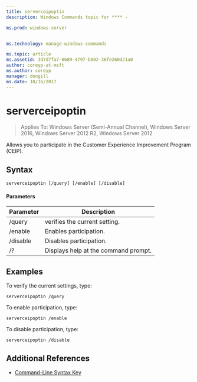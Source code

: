 ```yaml
---
title: serverceipoptin
description: Windows Commands topic for **** - 

ms.prod: windows-server


ms.technology: manage-windows-commands

ms.topic: article
ms.assetid: 3d7d7fa7-0689-4797-b802-36fe260d21a0
author: coreyp-at-msft
ms.author: coreyp
manager: dongill
ms.date: 10/16/2017
---
```

# serverceipoptin

>Applies To: Windows Server (Semi-Annual Channel), Windows Server 2016, Windows Server 2012 R2, Windows Server 2012

Allows you to participate in the Customer Experience Improvement Program (CEIP).
## Syntax
```
serverceipoptin [/query] [/enable] [/disable]
```
#### Parameters
|Parameter|Description|
|-------|--------|
|/query|verifies the current setting.|
|/enable|Enables participation.|
|/disable|Disables participation.|
|/?|Displays help at the command prompt.|
## <a name=BKMK_Examples></a>Examples
To verify the current settings, type:
```
serverceipoptin /query
```
To enable participation, type:
```
serverceipoptin /enable
```
To disable participation, type:
```
serverceipoptin /disable
```
## Additional References
-   [Command-Line Syntax Key](command-line-syntax-key.md)

